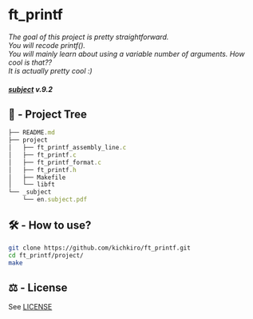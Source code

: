 # ft_printf

<i>
	<p>
		The goal of this project is pretty straightforward. <br>
		You will recode printf(). <br>
		You will mainly learn about using a variable number of arguments. How cool is that?? <br>
		It is actually pretty cool :)
	</p>
</i>

#### <i>[subject](_subject/en.subject.pdf) v.9.2</i>

## 🌳 - Project Tree

``` js
├── README.md
├── project
│   ├── ft_printf_assembly_line.c
│   ├── ft_printf.c
│   ├── ft_printf_format.c
│   ├── ft_printf.h
│   ├── Makefile
│   └── libft
└── _subject
    └── en.subject.pdf
```

## 🛠️ - How to use? 

``` sh
git clone https://github.com/kichkiro/ft_printf.git
cd ft_printf/project/
make
```

## ⚖️ - License

See [LICENSE](https://github.com/kichkiro/42_cursus/blob/main/LICENSE)
